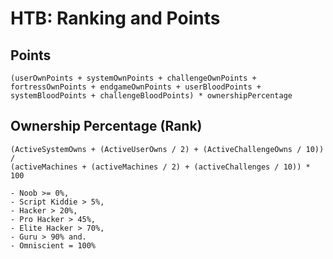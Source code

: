 # HTB: Ranking and Points

## Points

```text
(userOwnPoints + systemOwnPoints + challengeOwnPoints + fortressOwnPoints + endgameOwnPoints + userBloodPoints + systemBloodPoints + challengeBloodPoints) * ownershipPercentage
```

## Ownership Percentage (Rank)

```text
(ActiveSystemOwns + (ActiveUserOwns / 2) + (ActiveChallengeOwns / 10))
/
(activeMachines + (activeMachines / 2) + (activeChallenges / 10)) * 100
```

```text
- Noob >= 0%,
- Script Kiddie > 5%,
- Hacker > 20%,
- Pro Hacker > 45%,
- Elite Hacker > 70%,
- Guru > 90% and.
- Omniscient = 100%
```
